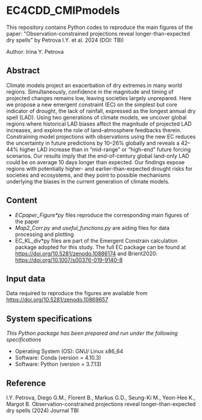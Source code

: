 # EC4CDD_CMIPmodels
This repository contains Python codes to reproduce the main figures of the paper: "Observation-constrained projections reveal longer-than-expected dry spells" by Petrova I.Y. et al. 2024 (DOI: TBI)

Author: Irina Y. Petrova

## Abstract

Climate models project an exacerbation of dry extremes in many world regions. Simultaneously, confidence in the magnitude and timing of projected changes remains low, leaving societies largely unprepared⁠. Here we propose a new emergent constraint (EC) on the simplest but core indicator of drought, the lack of rainfall, expressed as the longest annual dry spell (LAD). Using two generations of climate models, we uncover global regions where historical LAD biases affect the magnitude of projected LAD increases, and explore the role of land–atmosphere feedbacks therein. Constraining model projections with observations using the new EC reduces the uncertainty in future predictions by 10–26% globally and reveals a 42–44% higher LAD increase than in “mid-range” or “high-end” future forcing scenarios. Our results imply that the end-of-century global land-only LAD could be on average 10 days longer than expected. Our findings expose regions with potentially higher- and earlier-than-expected drought risks for societies and ecosystems, and they point to possible mechanisms underlying the biases in the current generation of climate models. 

## Content 
* _ECpaper_Figure*py_ files reproduce the corresponding main figures of the paper
* _Map2_Corr.py_ and _useful_functions.py_ are aiding files for data processing and plotting
* EC_KL_div*py files are part of the Emergent Constrain calculation package adopted for this study. The full EC package can be found at https://doi.org/10.5281/zenodo.10886174 and Brient2020: https://doi.org/10.1007/s00376-019-9140-8

## Input data

Data required to reproduce the figures are available from https://doi.org/10.5281/zenodo.10869657

## System specifications

_This Python package has been prepared and run under the following specifications_
* Operating System (OS): GNU/ Linux x86_64
* Software: Conda (version = 4.10.3) 
* Software: Python (version = 3.7.13)

## Reference

I.Y. Petrova, Diego G.M., Florent B., Markus G.D., Seung-Ki M., Yeon-Hee K., Margot B. Observation-constrained projections reveal longer-than-expected dry spells (2024) Journal TBI

